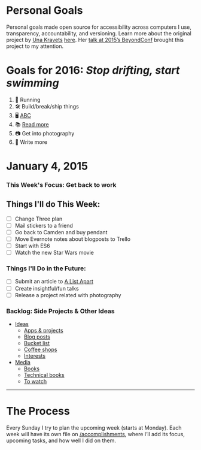 Personal Goals
==============

Personal goals made open source for accessibility across computers I use, transparency, accountability, and versioning. Learn more about the original project by [Una Kravets](https://github.com/una) [here](http://una.im/personal-goals-guide/). Her [talk at 2015’s BeyondConf](http://2015.beyondconf.co/schedule/#anchor-una) brought this project to my attention.

# Goals for 2016: _Stop drifting, start swimming_
1. 🏃 Running
1. 🛠 Build/break/ship things
1. 🖥 [ABC](https://medium.com/@davidbyttow/abc-always-be-coding-d5f8051afce2)
1. 📚 [Read more](https://www.goodreads.com/user_challenges/3802063)
1. 📷 Get into photography
1. 📰️ Write more

# January 4, 2015
### This Week's Focus: Get back to work

## Things I'll do This Week:
- [ ] Change Three plan
- [ ] Mail stickers to a friend
- [ ] Go back to Camden and buy pendant
- [ ] Move Evernote notes about blogposts to Trello
- [ ] Start with ES6
- [ ] Watch the new Star Wars movie

### Things I'll Do in the Future:
- [ ] Submit an article to [A List Apart](http://alistapart.com/about/contribute)
- [ ] Create insightful/fun talks
- [ ] Release a project related with photography

### Backlog: Side Projects & Other Ideas
- [Ideas](/ideas-and-misc)
  - [Apps & projects](/ideas-and-misc/app-ideas.md)
  - [Blog posts](/ideas-and-misc/blog-posts.md)
  - [Bucket list](/ideas-and-misc/bucket-list.md)
  - [Coffee shops](/ideas-and-misc/coffee-shop-checklist.md)
  - [Interests](/ideas-and-misc/interests.md)
- [Media](/media)
  - [Books](https://www.goodreads.com/review/list/12281514-gon-alo-gon-alo?per_page=infinite&shelf=to-read&utf8=%E2%9C%93)
  - [Technical books](/media/tech-books.md)
  - [To watch](/media/watch.md)

---

# The Process

Every Sunday I try to plan the upcoming week (starts at Monday). Each week will
have its own file on [/accomplishments](/accomplishments), where I’ll add its
focus, upcoming tasks, and how well I did on them.
